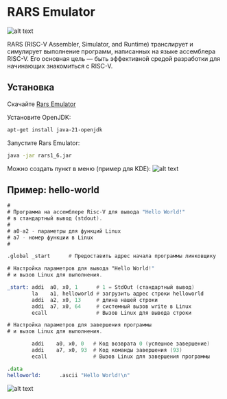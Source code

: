 # RARS Emulator

![alt text](/public/img/rars-1.png)

RARS (RISC-V Assembler, Simulator, and Runtime) транслирует и симулирует выполнение программ, написанных на языке ассемблера RISC-V. Его основная цель — быть эффективной средой разработки для начинающих знакомиться с RISC-V.

## Установка

Скачайте [Rars Emulator](https://github.com/TheThirdOne/rars)

Установите OpenJDK:
```bash
apt-get install java-21-openjdk
```

Запустите Rars Emulator:
```bash
java -jar rars1_6.jar
```


Можно создать пункт в меню (пример для KDE):
![alt text](/public/img/rars.png)

## Пример: hello-world

```asm
#
# Программа на ассемблере Risc-V для вывода "Hello World!"
# в стандартный вывод (stdout).
#
# a0-a2 - параметры для функций Linux
# a7 - номер функции в Linux
#

.global _start      # Предоставить адрес начала программы линковщику

# Настройка параметров для вывода "Hello World!"
# и вызов Linux для выполнения.

_start: addi  a0, x0, 1      # 1 = StdOut (стандартный вывод)
        la    a1, helloworld # загрузить адрес строки helloworld
        addi  a2, x0, 13     # длина нашей строки
        addi  a7, x0, 64     # системный вызов write в Linux
        ecall                # Вызов Linux для вывода строки

# Настройка параметров для завершения программы
# и вызов Linux для выполнения.

        addi    a0, x0, 0   # Код возврата 0 (успешное завершение)
        addi    a7, x0, 93  # Код команды завершения (93)
        ecall               # Вызов Linux для завершения программы

.data
helloworld:      .ascii "Hello World!\n"
```
![alt text](/public/img/rars-hello-world.png)